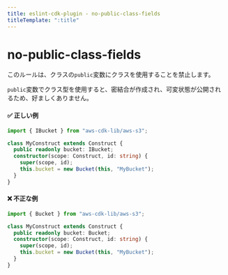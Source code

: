 ```yaml
---
title: eslint-cdk-plugin - no-public-class-fields
titleTemplate: ":title"
---
```


# no-public-class-fields

このルールは、クラスの`public`変数にクラスを使用することを禁止します。

`public`変数でクラス型を使用すると、密結合が作成され、可変状態が公開されるため、好ましくありません。

#### ✅ 正しい例

```ts
import { IBucket } from "aws-cdk-lib/aws-s3";

class MyConstruct extends Construct {
  public readonly bucket: IBucket;
  constructor(scope: Construct, id: string) {
    super(scope, id);
    this.bucket = new Bucket(this, "MyBucket");
  }
}
```

#### ❌ 不正な例

```ts
import { Bucket } from "aws-cdk-lib/aws-s3";

class MyConstruct extends Construct {
  public readonly bucket: Bucket;
  constructor(scope: Construct, id: string) {
    super(scope, id);
    this.bucket = new Bucket(this, "MyBucket");
  }
}
```
